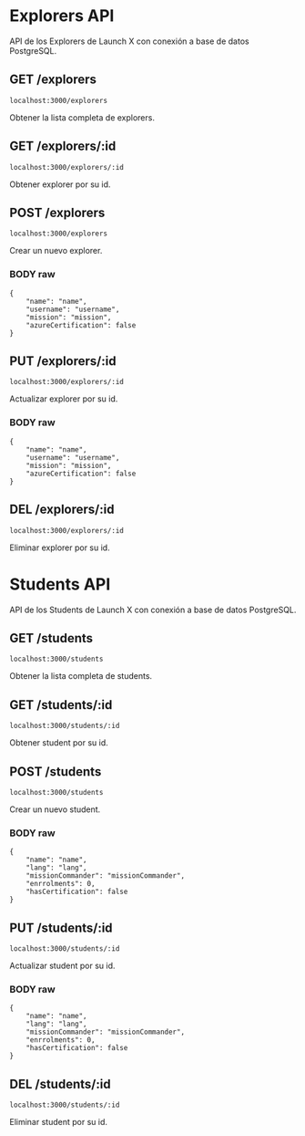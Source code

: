 # Explorers API

API de los Explorers de Launch X con conexión a base de datos PostgreSQL.

## GET /explorers

`localhost:3000/explorers`

Obtener la lista completa de explorers.

## GET /explorers/:id

`localhost:3000/explorers/:id`

Obtener explorer por su id.

## POST /explorers

`localhost:3000/explorers`

Crear un nuevo explorer.

### BODY raw

```
{
    "name": "name",
    "username": "username",
    "mission": "mission",
    "azureCertification": false
}
```

## PUT /explorers/:id

`localhost:3000/explorers/:id`

Actualizar explorer por su id.

### BODY raw

```
{
    "name": "name",
    "username": "username",
    "mission": "mission",
    "azureCertification": false
}
```

## DEL /explorers/:id

`localhost:3000/explorers/:id`

Eliminar explorer por su id.

# Students API

API de los Students de Launch X con conexión a base de datos PostgreSQL.

## GET /students

`localhost:3000/students`

Obtener la lista completa de students.

## GET /students/:id

`localhost:3000/students/:id`

Obtener student por su id.

## POST /students

`localhost:3000/students`

Crear un nuevo student.

### BODY raw

```
{
    "name": "name",
    "lang": "lang",
    "missionCommander": "missionCommander",
    "enrrolments": 0,
    "hasCertification": false
}
```

## PUT /students/:id

`localhost:3000/students/:id`

Actualizar student por su id.

### BODY raw

```
{
    "name": "name",
    "lang": "lang",
    "missionCommander": "missionCommander",
    "enrrolments": 0,
    "hasCertification": false
}
```

## DEL /students/:id

`localhost:3000/students/:id`

Eliminar student por su id.
